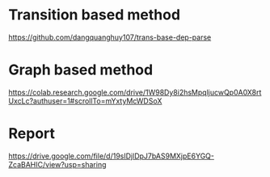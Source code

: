 # Transition based method
https://github.com/dangquanghuy107/trans-base-dep-parse

# Graph based method
https://colab.research.google.com/drive/1W98Dy8i2hsMpqljucwQp0A0X8rtUxcLc?authuser=1#scrollTo=mYxtyMcWDSoX

# Report
https://drive.google.com/file/d/19sIDjlDpJ7bAS9MXjpE6YGQ-ZcaBAHIC/view?usp=sharing
